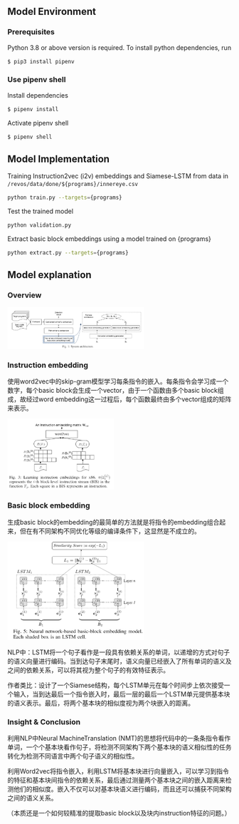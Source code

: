 ## Model Environment
### Prerequisites

Python 3.8 or above version is required. To install python dependencies, run
```bash
$ pip3 install pipenv
```

### Use pipenv shell

Install dependencies
```bash
$ pipenv install
```

Activate pipenv shell
```bash
$ pipenv shell
```

## Model Implementation

Training Instruction2vec (i2v) embeddings and Siamese-LSTM from data in `/revos/data/done/${programs}/innereye.csv` 
```bash
python train.py --targets={programs}
```

Test the trained model
```bash
python validation.py
```

Extract basic block embeddings using a model trained on {programs}
```bash
python extract.py --targets={programs}
```

## Model explanation

### Overview

<img src="https://github.com/yanyou426/GNN-Re-Implementation/blob/main/innereye/imgofInnereye/arch.png" style="zoom:30%;"/>


### Instruction embedding

使用word2vec中的skip-gram模型学习每条指令的嵌入。每条指令会学习成一个数字，每个basic block会生成一个vector，由于一个函数由多个basic block组成，故经过word embedding这一过程后，每个函数最终由多个vector组成的矩阵来表示。

<img src="https://github.com/yanyou426/GNN-Re-Implementation/blob/main/innereye/imgofInnereye/wordembedding.png" style="zoom:30%;"/>

### Basic block embedding

生成basic block的embedding的最简单的方法就是将指令的embedding组合起来，但在有不同架构不同优化等级的编译条件下，这显然是不成立的。

<img src="https://github.com/yanyou426/GNN-Re-Implementation/blob/main/innereye/imgofInnereye/LSTM.png" style="zoom:30%;"/>

NLP中：LSTM将一个句子看作是一段具有依赖关系的单词，以递增的方式对句子的语义向量进行编码。当到达句子末尾时，语义向量已经嵌入了所有单词的语义及之间的依赖关系，可以将其视为整个句子的有效特征表示。

作者类比：设计了一个Siamese结构，每个LSTM单元在每个时间步上依次接受一个输入，当到达最后一个指令嵌入时，最后一层的最后一个LSTM单元提供基本块的语义表示。最后，将两个基本块的相似度视为两个块嵌入的距离。

### Insight & Conclusion

利用NLP中Neural MachineTranslation (NMT)的思想将代码中的一条条指令看作单词，一个个基本块看作句子，将检测不同架构下两个基本块的语义相似性的任务转化为检测不同语言中两个句子语义的相似性。

利用Word2vec将指令嵌入，利用LSTM将基本块进行向量嵌入，可以学习到指令的特征和基本块间指令的依赖关系，最后通过测量两个基本块之间的嵌入距离来检测他们的相似度。嵌入不仅可以对基本块语义进行编码，而且还可以捕获不同架构之间的语义关系。

（本质还是一个如何较精准的提取basic block以及块内instruction特征的问题。）	
